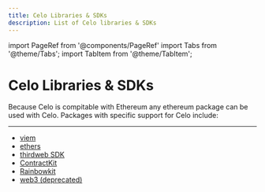 ```yaml
---
title: Celo Libraries & SDKs
description: List of Celo libraries & SDKs
---
```


import PageRef from '@components/PageRef'
import Tabs from '@theme/Tabs';
import TabItem from '@theme/TabItem';

# Celo Libraries & SDKs

Because Celo is compitable with Ethereum any ethereum package can be used with Celo. Packages with specific support for Celo include:

---

- [viem](../viem/index.md)
- [ethers](../ethers/index.md)
- [thirdweb SDK](../thirdweb-sdk/index.md)
- [ContractKit](../contractkit/index.md)
- [Rainbowkit](../rainbowkit-celo/index.md)
- [web3 (deprecated)](../web3/index.mdx)

